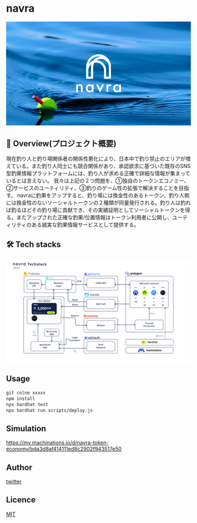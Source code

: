 # navra

![jpg](https://github.com/bussealle/navra-akindo/blob/main/image/navra_top.png)


## 🎣 Overview(プロジェクト概要)
現在釣り人と釣り場関係者の関係性悪化により、日本中で釣り禁止のエリアが増えている。また釣り人同士にも競合関係があり、承認欲求に基づいた既存のSNS型釣果情報プラットフォームには、釣り人が求める正確で詳細な情報が集まっているとは言えない。 我々は上記の２つ問題を、①独自のトークンエコノミー、②サービスのユーティリティ、③釣りのゲーム性の拡張で解決することを目指す。 navraに釣果をアップすると、釣り場には換金性のあるトークン、釣り人側には換金性のないソーシャルトークンの２種類が同量発行される。釣り人は釣れば釣るほどその釣り場に貢献でき、その実績証明としてソーシャルトークンを得る。またアップされた正確な釣果/位置情報はトークン利用者に公開し、ユーティリティのある誠実な釣果情報サービスとして提供する。


## 🛠 Tech stacks
![jpg](https://github.com/bussealle/navra-akindo/blob/main/image/navra_techstack.jpg)


## Usage
```shell
git colne xxxxx
npm install
npx hardhat test
npx hardhat run scripts/deploy.js
```


## Simulation
https://my.machinations.io/d/navra-token-economy/bda3d8af414111ed8c2902f943517e50


## Author
[twitter](https://twitter.com/navra)

## Licence
[MIT](https://github.com/kotabrog/ft_mini_ls/blob/main/LICENSE)